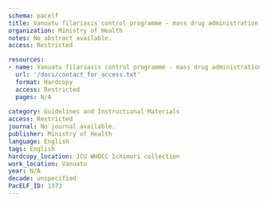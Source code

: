 ```yaml
---
schema: pacelf
title: Vanuatu filariasis control programme - mass drug administration book
organization: Ministry of Health
notes: No abstract available.
access: Restricted

resources:
- name: Vanuatu filariasis control programme - mass drug administration book
  url: '/docs/contact_for_access.txt'
  format: Hardcopy
  access: Restricted
  pages: N/A
 
category: Guidelines and Instructional Materials
access: Restricted
journal: No journal available.
publisher: Ministry of Health
language: English 
tags: English 
hardcopy_location: JCU WHOCC Ichimori collection
work_location: Vanuatu
year: N/A
decade: unspecified
PacELF_ID: 1373
---
```


